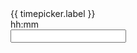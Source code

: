 <div class="usa-form-group">
<label class="usa-label" id="appointment-time-label" for="appointment-time"
  >{{ timepicker.label }}</label
>
<div class="usa-hint" id="{{ timepicker.id}}">hh:mm</div>
<div class="usa-time-picker">
  <input
    class="usa-input"
    id="{{ timepicker.id}}"
    name="{{ timepicker.id}}"
    aria-describedby="{{ timepicker.aria-label}} {{ timepicker.aria-describedby}}"
  />
</div>

